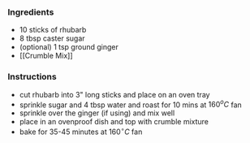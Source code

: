 ### Ingredients
- 10 sticks of rhubarb
- 8 tbsp caster sugar
- (optional) 1 tsp ground ginger 
- [[Crumble Mix]]

### Instructions
- cut rhubarb into 3" long sticks and place on an oven tray
- sprinkle sugar and 4 tbsp water and roast for 10 mins at $160^oC$ fan
- sprinkle over the ginger (if using) and mix well
- place in an ovenproof dish and top with crumble mixture
- bake for 35-45 minutes at $160^\circ C$ fan